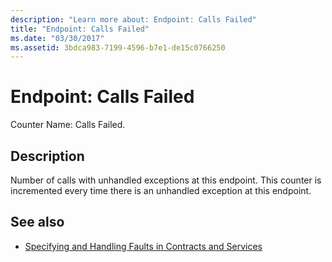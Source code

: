 ```yaml
---
description: "Learn more about: Endpoint: Calls Failed"
title: "Endpoint: Calls Failed"
ms.date: "03/30/2017"
ms.assetid: 3bdca983-7199-4596-b7e1-de15c0766250
---
```

# Endpoint: Calls Failed

Counter Name: Calls Failed.  
  
## Description  

 Number of calls with unhandled exceptions at this endpoint. This counter is incremented every time there is an unhandled exception at this endpoint.  
  
## See also

- [Specifying and Handling Faults in Contracts and Services](../../specifying-and-handling-faults-in-contracts-and-services.md)
